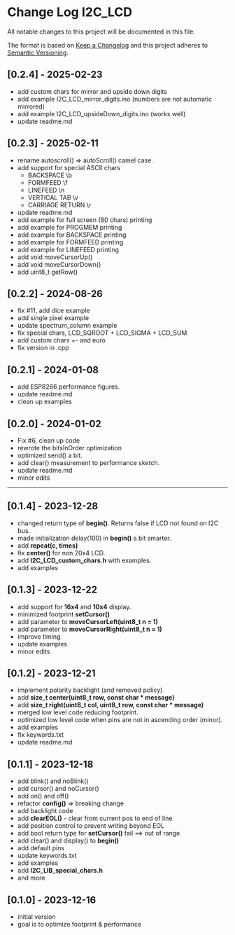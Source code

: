# Change Log I2C_LCD

All notable changes to this project will be documented in this file.

The format is based on [Keep a Changelog](http://keepachangelog.com/)
and this project adheres to [Semantic Versioning](http://semver.org/).


## [0.2.4] - 2025-02-23
- add custom chars for mirror and upside down digits
- add example I2C_LCD_mirror_digits.ino      (numbers are not automatic mirrored)
- add example I2C_LCD_upsideDown_digits.ino  (works well)
- update readme.md

## [0.2.3] - 2025-02-11
- rename autoscroll() => autoScroll()  camel case.
- add support for special ASCII chars
  - BACKSPACE \b
  - FORMFEED \f
  - LINEFEED \n
  - VERTICAL TAB \v
  - CARRIAGE RETURN \r
- update readme.md
- add example for full screen (80 chars) printing
- add example for PROGMEM printing
- add example for BACKSPACE printing
- add example for FORMFEED printing
- add example for LINEFEED printing
- add void moveCursorUp()
- add void moveCursorDown()
- add uint8_t getRow()

## [0.2.2] - 2024-08-26
- fix #11, add dice example
- add single pixel example
- update spectrum_column example
- fix special chars, LCD_SQROOT + LCD_SIGMA + LCD_SUM
- add custom chars +- and euro
- fix version in .cpp

## [0.2.1] - 2024-01-08
- add ESP8266 performance figures.
- update readme.md
- clean up examples

## [0.2.0] - 2024-01-02
- Fix #6, clean up code
- rewrote the bitsInOrder optimization
- optimized send() a bit.
- add clear() measurement to performance sketch.
- update readme.md
- minor edits

----

## [0.1.4] - 2023-12-28
- changed return type of **begin()**. Returns false if LCD not found on I2C bus.
- made initialization delay(100) in **begin()** a bit smarter.
- add **repeat(c, times)**
- fix **center()** for non 20x4 LCD.
- add **I2C_LCD_custom_chars.h** with examples.
- add examples

## [0.1.3] - 2023-12-22
- add support for **16x4** and **10x4** display.
- minimized footprint **setCursor()**
- add parameter to **moveCursorLeft(uint8_t n = 1)**
- add parameter to **moveCursorRight(uint8_t n = 1)**
- improve timing
- update examples
- minor edits

## [0.1.2] - 2023-12-21
- implement polarity backlight (and removed policy)
- add **size_t center(uint8_t row, const char \* message)**
- add **size_t right(uint8_t col, uint8_t row, const char \* message)**
- merged low level code reducing footprint.
- optimized low level code when pins are not in ascending order (minor).
- add examples
- fix keywords.txt
- update readme.md

## [0.1.1] - 2023-12-18
- add blink() and noBlink()
- add cursor() and noCursor()
- add on() and off()
- refactor **config()** => breaking change
- add backlight code
- add **clearEOL()** - clear from current pos to end of line
- add position control to prevent writing beyond EOL
- add bool return type for **setCursor()** fail ==> out of range
- add clear() and display() to **begin()**
- add default pins
- update keywords.txt
- add examples
- add **I2C_LIB_special_chars.h**
- and more

## [0.1.0] - 2023-12-16
- initial version
- goal is to optimize footprint & performance

